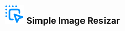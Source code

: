 <h1 align="center">
  <img src="resources/root_icon.png" height="60" width="60"> 
  Simple Image Resizar  </h1>

  


